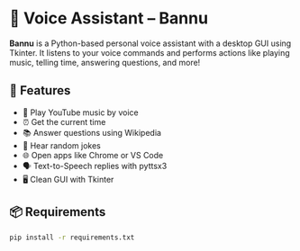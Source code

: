 # 🎤 Voice Assistant – Bannu

**Bannu** is a Python-based personal voice assistant with a desktop GUI using Tkinter. It listens to your voice commands and performs actions like playing music, telling time, answering questions, and more!

## 🚀 Features
- 🎵 Play YouTube music by voice
- ⏰ Get the current time
- 📚 Answer questions using Wikipedia
- 🤣 Hear random jokes
- 🌐 Open apps like Chrome or VS Code
- 🗣️ Text-to-Speech replies with pyttsx3
- 🖥️ Clean GUI with Tkinter

## 📦 Requirements
```bash
pip install -r requirements.txt
